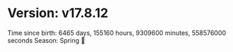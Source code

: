 # Version: v17.8.12
Time since birth: 6465 days, 155160 hours, 9309600 minutes, 558576000 seconds
Season: Spring 🌸
